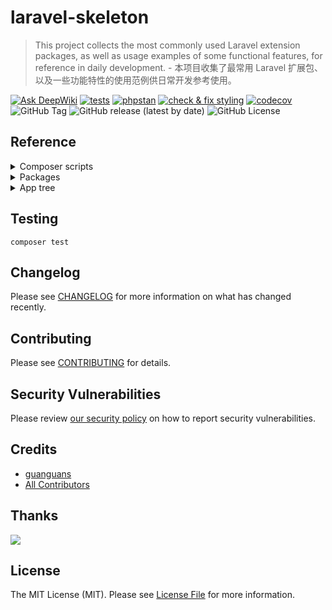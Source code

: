 # laravel-skeleton

> This project collects the most commonly used Laravel extension packages, as well as usage examples of some functional features, for reference in daily development. - 本项目收集了最常用 Laravel 扩展包、以及一些功能特性的使用范例供日常开发参考使用。

[![Ask DeepWiki](https://deepwiki.com/badge.svg)](https://deepwiki.com/guanguans/laravel-skeleton)
[![tests](https://github.com/guanguans/laravel-skeleton/workflows/tests/badge.svg)](https://github.com/guanguans/laravel-skeleton/actions)
[![phpstan](https://github.com/guanguans/laravel-skeleton/actions/workflows/phpstan.yml/badge.svg)](https://github.com/guanguans/laravel-skeleton/actions/workflows/phpstan.yml)
[![check & fix styling](https://github.com/guanguans/laravel-skeleton/actions/workflows/php-cs-fixer.yml/badge.svg)](https://github.com/guanguans/laravel-skeleton/actions)
[![codecov](https://codecov.io/gh/guanguans/laravel-skeleton/branch/main/graph/badge.svg?token=URGFAWS6S4)](https://codecov.io/gh/guanguans/laravel-skeleton)
![GitHub Tag](https://img.shields.io/github/v/tag/guanguans/laravel-skeleton)
![GitHub release (latest by date)](https://img.shields.io/github/v/release/guanguans/laravel-skeleton)
![GitHub License](https://img.shields.io/github/license/guanguans/laravel-skeleton)

## Reference

<details>
<summary>Composer scripts</summary>

```shell
composer ai-commit
composer ai-commit-bito
composer ai-commit-bito-no-verify
composer ai-commit-github-copilot
composer ai-commit-github-copilot-no-verify
composer ai-commit-github-models
composer ai-commit-github-models-no-verify
composer ai-commit-no-verify
composer art
composer art-xdebug
composer artisan
composer artisan-envy-prune
composer artisan-envy-sync
composer artisan-ide-helper
composer artisan-solo
composer artisan-solo-dumps
composer artisan-xdebug
composer benchmark
composer blade-formatter
composer blade-formatter-check-formatted
composer blade-formatter-write
composer cghooks
composer cghooks-ignore
composer checks
composer class-leak
composer class-leak-check
composer composer-bin-all-update
composer composer-check-platform-reqs
composer composer-dependency-analyser
composer composer-diff
composer composer-disable-process-timeout
composer composer-normalize
composer composer-normalize-dry-run
composer composer-updater
composer composer-updater-dry-run
composer composer-updater-laravel10
composer composer-updater-laravel11
composer composer-validate
composer composer-vendor-patches
composer dev
composer env-put-composer-memory-unlimited
composer env-put-php
composer env-put-xdebug-off
composer env-put-xdebug-on
composer envoy
composer envoy-local
composer envoy-ssh-testing
composer envoy-testing
composer facade-lint
composer facade-update
composer install-project
composer jack
composer jack-breakpoint
composer jack-breakpoint-dev
composer jack-open-versions
composer jack-open-versions-dev
composer jack-open-versions-dev-dry-run
composer jack-open-versions-dry-run
composer jack-raise-to-installed
composer jack-raise-to-installed-dry-run
composer json-lint
composer lint
composer md-fix
composer md-lint
composer neon-lint
composer peck
composer peck-init
composer pest
composer pest-bail
composer pest-coverage
composer pest-migrate-configuration
composer pest-parallel
composer pest-profile
composer pest-type-coverage
composer pest-update-snapshots
composer php-cs-fixer
composer phploc
composer phpmd
composer phpmetrics
composer phpmnd
composer phpstan
composer phpstan-baseline
composer phpstan-split-baseline
composer pint
composer pint-bail
composer pint-dirty
composer pint-dirty-bail
composer pint-dirty-test
composer pint-test
composer rector
composer rector-clear-cache
composer rector-clear-cache-dry-run
composer rector-custom-rule
composer rector-detect-node
composer rector-dry-run
composer rector-list-rules
composer rector-only
composer rector-only-dry-run
composer rector-setup-ci
composer release
composer release-1.0.0-BETA1
composer release-1.0.0-BETA1-dry-run
composer release-major
composer release-major-dry-run
composer release-minor
composer release-minor-dry-run
composer release-patch
composer release-patch-dry-run
composer roave-infection-static-analysis-plugin
composer roave-no-leaks
composer sk
composer sk-alice-yaml-fixtures-to-php
composer sk-check-commented-code
composer sk-check-conflicts
composer sk-dump-editorconfig
composer sk-finalize-classes
composer sk-finalize-classes-dry-run
composer sk-find-multi-classes
composer sk-generate-symfony-config-builders
composer sk-multi-package-composer-stats
composer sk-namespace-to-psr-4
composer sk-pretty-json
composer sk-pretty-json-dry-run
composer sk-privatize-constants
composer sk-search-regex
composer sk-split-config-per-package
composer sk-spot-lazy-traits
composer style-fix
composer style-lint
composer style-tools-fix
composer style-tools-lint
composer test
composer test-bail
composer test-coverage
composer test-migrate-configuration
composer test-parallel
composer test-profile
composer test-type-coverage
composer test-update-snapshots
composer text-fix
composer text-lint
composer trap
composer trufflehog
composer user-composer
composer user-php
composer var-dump-server
composer vhs
composer yaml-lint
composer zh-fix
composer zh-lint
```

</details>

<details>
<summary>Packages</summary>

* [24slides/laravel-saml2](https://github.com/24Slides/laravel-saml2) - SAML2 Service Provider integration to your Laravel 5.4+ application, based on OneLogin toolkit
* [aaronfrancis/fast-paginate](https://github.com/aarondfrancis/fast-paginate) - Fast paginate for Laravel
* [aaronfrancis/flaky](https://github.com/aarondfrancis/flaky) - A Laravel package to elegantly handle flaky operations.
* [ackintosh/ganesha](https://github.com/ackintosh/ganesha) - PHP implementation of Circuit Breaker pattern
* [akaunting/laravel-money](https://github.com/akaunting/laravel-money) - Currency formatting and conversion package for Laravel
* [alexandre-daubois/monolog-processor-collection](https://github.com/alexandre-daubois/monolog-processor-collection) - A collection of Monolog processors
* [algolia/scout-extended](https://github.com/algolia/scout-extended) - Scout Extended extends Laravel Scout adding algolia-specific features
* [appstract/laravel-blade-directives](https://github.com/appstract/laravel-blade-directives) - Handy Blade directives
* [appstract/laravel-opcache](https://github.com/appstract/laravel-opcache) - PHP OPcache Artisan commands for Laravel.
* [arifhp86/laravel-clear-expired-cache-file](https://github.com/arifhp86/laravel-clear-expired-cache-file) - Remove laravel expired cache file/folder
* [astrotomic/laravel-translatable](https://github.com/Astrotomic/laravel-translatable) - A Laravel package for multilingual models
* [awobaz/compoships](https://github.com/topclaudy/compoships) - Laravel relationships with support for composite/multiple keys
* [axlon/laravel-postal-code-validation](https://github.com/axlon/laravel-postal-code-validation) - Worldwide postal code validation for Laravel and Lumen
* [azjezz/psl](https://github.com/azjezz/psl) - PHP Standard Library
* [balping/json-raw-encoder](git@gitlab.com:balping/json-raw-encoder.git) - Encode arrays to json with raw JS objects (eg. callbacks) in them
* [beyondcode/laravel-mailbox](https://github.com/beyondcode/laravel-mailbox) - Handle incoming emails in your Laravel application.
* [biiiiiigmonster/hasin](https://github.com/biiiiiigmonster/hasin) - Laravel framework relation has in implement
* [binarytorch/larecipe](https://github.com/saleem-hadad/larecipe) - Generate gorgeous recipes for your Laravel applications using MarkDown
* [blade-ui-kit/blade-icons](https://github.com/blade-ui-kit/blade-icons) - A package to easily make use of icons in your Laravel Blade views.
* [bramus/monolog-colored-line-formatter](https://github.com/bramus/monolog-colored-line-formatter) - Colored Line Formatter for Monolog
* [calebporzio/sushi](https://github.com/calebporzio/sushi) - Eloquent's missing "array" driver.
* [cerbero/command-validator](https://github.com/cerbero90/command-validator) - Laravel package to validate the input of console commands.
* [cerbero/enum](https://github.com/cerbero90/enum) - Zero-dependencies package to supercharge enum functionalities.
* [cesargb/laravel-magiclink](https://github.com/cesargb/laravel-magiclink) - Create secure link for access to private data or login in Laravel without password
* [christophrumpel/artisan-benchmark](https://github.com/christophrumpel/artisan-benchmark) - Benchmark Artisan Commands
* [cknow/laravel-money](https://github.com/cknow/laravel-money) - Laravel Money
* [crell/attributeutils](https://github.com/Crell/AttributeUtils) - A robust, flexible attribute handling framework
* [cviebrock/eloquent-sluggable](https://github.com/cviebrock/eloquent-sluggable) - Easy creation of slugs for your Eloquent models in Laravel
* [cweagans/composer-patches](https://github.com/cweagans/composer-patches) - Provides a way to patch Composer packages.
* [dcblogdev/laravel-sent-emails](https://github.com/dcblogdev/laravel-sent-emails) - Store outgoing emails in Laravel
* [divineomega/password_exposed](https://github.com/DivineOmega/password_exposed/releases) - This PHP package provides a `password_exposed` helper function, that uses the haveibeenpwned.com API to check if a password has been exposed in a data breach.
* [dragon-code/laravel-data-dumper](https://github.com/TheDragonCode/laravel-data-dumper) - Adding data from certain tables when executing the `php artisan schema:dump` console command
* [dragon-code/support](https://github.com/TheDragonCode/support) - Support package is a collection of helpers and tools for any project.
* [dyrynda/laravel-cascade-soft-deletes](https://github.com/michaeldyrynda/laravel-cascade-soft-deletes) - Cascading deletes for Eloquent models that implement soft deletes
* [echolabsdev/prism](https://github.com/prism-php/prism) - A powerful Laravel package for integrating Large Language Models (LLMs) into your applications.
* [elao/enum](https://github.com/Elao/PhpEnums) - Extended PHP enums capabilities and frameworks integrations
* [elastic/ecs-logging](https://github.com/elastic/ecs-logging-php) - Format and enrich your log files in the elastic common schema
* [elasticsearch/elasticsearch](https://github.com/elastic/elasticsearch-php) - PHP Client for Elasticsearch
* [emreyarligan/enum-concern](https://github.com/emreyarligan/enum-concern) - A PHP package for effortless Enumeration handling with Laravel Collections 📦 ✨
* [fig/cache-util](https://github.com/php-fig/cache-util) - Useful utility classes and traits for implementing the PSR cache standard
* [fig/event-dispatcher-util](https://github.com/php-fig/event-dispatcher-util) - Useful utility classes and traits for implementing the PSR events standard
* [fntneves/laravel-transactional-events](https://github.com/fntneves/laravel-transactional-events) - Transaction-aware Event Dispatcher for Laravel
* [genealabs/laravel-caffeine](https://github.com/mikebronner/laravel-caffeine) - Keeping Your Laravel Forms Awake
* [graham-campbell/result-type](https://github.com/GrahamCampbell/Result-Type) - An Implementation Of The Result Type
* [guanguans/laravel-api-response](https://github.com/guanguans/laravel-api-response) - Normalize and standardize Laravel API response data structures. - 规范化和标准化 Laravel API 响应数据结构。
* [guanguans/laravel-exception-notify](https://github.com/guanguans/laravel-exception-notify) - Monitor exception and report to the notification channels(Dump、Log、Mail、AnPush、Bark、Chanify、DingTalk、Discord、Gitter、GoogleChat、IGot、Lark、Mattermost、MicrosoftTeams、NowPush、Ntfy、Push、Pushback、PushBullet、PushDeer、PushMe、Pushover、PushPlus、QQ、RocketChat、ServerChan、ShowdocPush、SimplePush、Slack、Telegram、WeWork、WPush、XiZhi、YiFengChuanHua、Zulip).
* [hamidrezaniazi/pecs](https://github.com/hamidrezaniazi/pecs) - PHP ECS (Elastic Common Schema): Simplify logging with the power of elastic common schema.
* [hisorange/browser-detect](https://github.com/hisorange/browser-detect) - Browser & Mobile detection package for Laravel.
* [hosmelq/laravel-pulse-schedule](https://github.com/hosmelq/laravel-pulse-schedule) - Laravel Pulse card that list all scheduled tasks.
* [huangdijia/laravel-horizon-restart](https://github.com/huangdijia/laravel-horizon-restart) - Horizon Restart for Laravel.
* [inertiajs/inertia-laravel](https://github.com/inertiajs/inertia-laravel) - The Laravel adapter for Inertia.js.
* [jasny/sso](https://github.com/jasny/sso) - Simple Single Sign-On
* [jenssegers/agent](https://github.com/jenssegers/agent) - Desktop/mobile user agent parser with support for Laravel, based on Mobiledetect
* [jpkleemans/attribute-events](https://github.com/jpkleemans/attribute-events) - 🔥 Fire events on attribute changes of your Eloquent model
* [juliomotol/laravel-auth-timeout](https://github.com/juliomotol/laravel-auth-timeout) - Authentication Timeout for Laravel
* [kevinrob/guzzle-cache-middleware](https://github.com/Kevinrob/guzzle-cache-middleware) - A HTTP/1.1 Cache for Guzzle 6. It's a simple Middleware to be added in the HandlerStack. (RFC 7234)
* [kirkbushell/eloquence](https://github.com/kirkbushell/eloquence) - A set of extensions adding additional functionality and consistency to Laravel's awesome Eloquent library.
* [kirschbaum-development/eloquent-power-joins](https://github.com/kirschbaum-development/eloquent-power-joins) - The Laravel magic applied to joins.
* [lab404/laravel-impersonate](https://github.com/404labfr/laravel-impersonate) - Laravel Impersonate is a plugin that allows to you to authenticate as your users.
* [laminas/laminas-diagnostics](https://github.com/laminas/laminas-diagnostics) - A set of components for performing diagnostic tests in PHP applications
* [laracasts/presenter](https://github.com/laracasts/Presenter) - Simple view presenters
* [laragear/cache-query](https://github.com/laragear/cache-query) - Remember your query results using only one method. Yes, only one.
* [laragear/discover](https://github.com/Laragear/Discover) - Discover and filter PHP Classes within a directory
* [laragear/populate](https://github.com/Laragear/Populate) - Populate your database with a supercharged, continuable seeder
* [laragear/preload](https://github.com/Laragear/Preload) - Effortlessly make a Preload script for your Laravel application.
* [laragear/two-factor](https://github.com/Laragear/TwoFactor) - On-premises 2FA Authentication for out-of-the-box.
* [laragear/webauthn](https://github.com/Laragear/WebAuthn) - Authenticate users with Passkeys: fingerprints, patterns and biometric data.
* [laravel-frontend-presets/tall](https://github.com/laravel-frontend-presets/tall) - TALL preset for Laravel.
* [laravel-notification-channels/discord](https://github.com/laravel-notification-channels/discord) - Laravel notification driver for Discord.
* [laravel-notification-channels/telegram](https://github.com/laravel-notification-channels/telegram) - Telegram Notifications Channel for Laravel
* [laravel/framework](https://github.com/laravel/framework) - The Laravel Framework.
* [laravel/helpers](https://github.com/laravel/helpers) - Provides backwards compatibility for helpers in the latest Laravel release.
* [laravel/horizon](https://github.com/laravel/horizon) - Dashboard and code-driven configuration for Laravel queues.
* [laravel/octane](https://github.com/laravel/octane) - Supercharge your Laravel application's performance.
* [laravel/pennant](https://github.com/laravel/pennant) - A simple, lightweight library for managing feature flags.
* [laravel/pulse](https://github.com/laravel/pulse) - Laravel Pulse is a real-time application performance monitoring tool and dashboard for your Laravel application.
* [laravel/reverb](https://github.com/laravel/reverb) - Laravel Reverb provides a real-time WebSocket communication backend for Laravel applications.
* [laravel/sanctum](https://github.com/laravel/sanctum) - Laravel Sanctum provides a featherweight authentication system for SPAs and simple APIs.
* [laravel/scout](https://github.com/laravel/scout) - Laravel Scout provides a driver based solution to searching your Eloquent models.
* [laravel/tinker](https://github.com/laravel/tinker) - Powerful REPL for the Laravel framework.
* [laravel/wayfinder](https://github.com/laravel/wayfinder) - Generate TypeScript representations of your Laravel actions and routes.
* [laravolt/avatar](https://github.com/laravolt/avatar) - Turn name, email, and any other string into initial-based avatar or gravatar.
* [leocavalcante/redact-sensitive](https://github.com/leocavalcante/redact-sensitive) - Monolog processor to protect sensitive information from logging
* [leventcz/laravel-top](https://github.com/leventcz/laravel-top) - Real-time monitoring straight from the command line for Laravel applications.
* [livewire/flux](https://github.com/livewire/flux) - The official UI component library for Livewire.
* [lorisleiva/cron-translator](https://github.com/lorisleiva/cron-translator) - Makes CRON expressions human-readable
* [maantje/pulse-database](https://github.com/maantje/pulse-database) - A Laravel Pulse card for database status
* [mcamara/laravel-localization](https://github.com/mcamara/laravel-localization) - Easy localization for Laravel
* [mpyw/laravel-cached-database-stickiness](https://github.com/mpyw/laravel-cached-database-stickiness) - Guarantee database stickiness over the same user's consecutive requests
* [mtownsend/read-time](https://github.com/mtownsend5512/read-time) - A PHP package to show users how long it takes to read content.
* [naoray/laravel-github-monolog](https://github.com/Naoray/laravel-github-monolog) - Log driver to store logs as github issues
* [nette/utils](https://github.com/nette/utils) - 🛠  Nette Utils: lightweight utilities for string & array manipulation, image handling, safe JSON encoding/decoding, validation, slug or strong password generating etc.
* [nunomaduro/essentials](https://github.com/nunomaduro/essentials) - Just better defaults for your Laravel projects.
* [nunomaduro/laravel-console-task](https://github.com/nunomaduro/laravel-console-task) - Laravel Console Task is a output method for your Laravel/Laravel Zero commands.
* [nunomaduro/laravel-optimize-database](https://github.com/nunomaduro/laravel-optimize-database) - Publishes migrations that make your database production ready.
* [nwidart/laravel-modules](https://github.com/nWidart/laravel-modules) - Laravel Module management
* [olvlvl/composer-attribute-collector](https://github.com/olvlvl/composer-attribute-collector) - A convenient and near zero-cost way to retrieve targets of PHP 8 attributes
* [opcodesio/log-viewer](https://github.com/opcodesio/log-viewer) - Fast and easy-to-use log viewer for your Laravel application
* [orchestra/sidekick](https://github.com/orchestral/sidekick) - Packages Toolkit Utilities and Helpers for Laravel
* [overtrue/laravel-uploader](https://github.com/overtrue/laravel-uploader) - An upload component for Laravel.
* [perryvandermeer/laravel-console-validator](https://github.com/PerryvanderMeer/laravel-console-validator) - Validate arguments for Laravel commands
* [phiki/phiki](https://github.com/phikiphp/phiki) - Syntax highlighting using TextMate grammars in PHP.
* [php-ds/php-ds](https://github.com/php-ds/polyfill) - Specialized data structures as alternatives to the PHP array
* [php-open-source-saver/jwt-auth](https://github.com/PHP-Open-Source-Saver/jwt-auth) - JSON Web Token Authentication for Laravel and Lumen
* [php-static-analysis/attributes](https://github.com/php-static-analysis/attributes) - Attributes used instead of PHPDocs for static analysis tools
* [phpmyadmin/sql-parser](https://github.com/phpmyadmin/sql-parser) - A validating SQL lexer and parser with a focus on MySQL dialect.
* [phpyh/lru-memoizer](https://github.com/phpyh/lru-memoizer) - PHPyh LRU Memoizer
* [pion/laravel-chunk-upload](https://github.com/pionl/laravel-chunk-upload) - Service for chunked upload with several js providers
* [prinsfrank/standards](https://github.com/PrinsFrank/standards) - A collection of standards as PHP Enums: ISO3166, ISO4217, ISO639...
* [proengsoft/laravel-jsvalidation](https://github.com/proengsoft/laravel-jsvalidation) - Validate forms transparently with Javascript reusing your Laravel Validation Rules, Messages, and FormRequest
* [propaganistas/laravel-disposable-email](https://github.com/Propaganistas/Laravel-Disposable-Email) - Disposable email validator
* [propaganistas/laravel-phone](https://github.com/Propaganistas/Laravel-Phone) - Adds phone number functionality to Laravel based on Google's libphonenumber API.
* [rap2hpoutre/laravel-log-viewer](https://github.com/rap2hpoutre/laravel-log-viewer) - A Laravel log reader
* [reinink/remember-query-strings](https://github.com/reinink/remember-query-strings) - Laravel middleware that automatically remembers and restores query strings.
* [rennokki/laravel-eloquent-query-cache](https://github.com/renoki-co/laravel-eloquent-query-cache) - Adding cache on your Laravel Eloquent queries' results is now a breeze.
* [robclancy/presenter](https://github.com/robclancy/presenter) - Decorate your objects using presenters. Primarily to keep presentation logic out of your models.
* [robsontenorio/mary](https://github.com/robsontenorio/mary) - Gorgeous UI components for Livewire powered by daisyUI and Tailwind
* [ryangjchandler/bearer](https://github.com/ryangjchandler/bearer) - Minimalistic token-based authentication for Laravel API endpoints.
* [ryangjchandler/orbit](https://github.com/ryangjchandler/orbit) - A flat-file database driver for Eloquent.
* [salsify/json-streaming-parser](https://github.com/salsify/jsonstreamingparser) - A streaming parser for JSON in PHP.
* [skywarth/chaotic-schedule](https://github.com/skywarth/chaotic-schedule) - Randomize scheduled command execution time and date intervals
* [socialiteproviders/weixin](https://github.com/SocialiteProviders/Weixin) - Weixin OAuth2 Provider for Laravel Socialite
* [socialiteproviders/weixin-web](https://github.com/SocialiteProviders/Weixin-Web) - Weixin-Web OAuth2 Provider for Laravel Socialite
* [spatie/db-dumper](https://github.com/spatie/db-dumper) - Dump databases
* [spatie/fork](https://github.com/spatie/fork) - A lightweight solution for running code concurrently in PHP
* [spatie/guzzle-rate-limiter-middleware](https://github.com/spatie/guzzle-rate-limiter-middleware) - A rate limiter for Guzzle
* [spatie/invade](https://github.com/spatie/invade) - A PHP function to work with private properties and methods
* [spatie/laravel-activitylog](https://github.com/spatie/laravel-activitylog) - A very simple activity logger to monitor the users of your website or application
* [spatie/laravel-backup](https://github.com/spatie/laravel-backup) - A Laravel package to backup your application
* [spatie/laravel-collection-macros](https://github.com/spatie/laravel-collection-macros) - A set of useful Laravel collection macros
* [spatie/laravel-cookie-consent](https://github.com/spatie/laravel-cookie-consent) - Make your Laravel app comply with the crazy EU cookie law
* [spatie/laravel-csp](https://github.com/spatie/laravel-csp) - Add CSP headers to the responses of a Laravel app
* [spatie/laravel-data](https://github.com/spatie/laravel-data) - Create unified resources and data transfer objects
* [spatie/laravel-failed-job-monitor](https://github.com/spatie/laravel-failed-job-monitor) - Get notified when a queued job fails
* [spatie/laravel-health](https://github.com/spatie/laravel-health) - Monitor the health of a Laravel application
* [spatie/laravel-http-logger](https://github.com/spatie/laravel-http-logger) - A Laravel package to log HTTP requests
* [spatie/laravel-json-api-paginate](https://github.com/spatie/laravel-json-api-paginate) - A paginator that plays nice with the JSON API spec
* [spatie/laravel-medialibrary](https://github.com/spatie/laravel-medialibrary) - Associate files with Eloquent models
* [spatie/laravel-missing-page-redirector](https://github.com/spatie/laravel-missing-page-redirector) - Redirect missing pages in your Laravel application
* [spatie/laravel-morph-map-generator](https://github.com/spatie/laravel-morph-map-generator) - Automatically generate morph maps in your Laravel application
* [spatie/laravel-query-builder](https://github.com/spatie/laravel-query-builder) - Easily build Eloquent queries from API requests
* [spatie/laravel-responsecache](https://github.com/spatie/laravel-responsecache) - Speed up a Laravel application by caching the entire response
* [spatie/laravel-route-attributes](https://github.com/spatie/laravel-route-attributes) - Auto register routes using PHP attributes
* [spatie/laravel-route-discovery](https://github.com/spatie/laravel-route-discovery) - Auto register routes using PHP attributes
* [spatie/laravel-schedule-monitor](https://github.com/spatie/laravel-schedule-monitor) - Monitor scheduled tasks in a Laravel app
* [spatie/laravel-schemaless-attributes](https://github.com/spatie/laravel-schemaless-attributes) - Add schemaless attributes to Eloquent models
* [spatie/laravel-settings](https://github.com/spatie/laravel-settings) - Store your application settings
* [spatie/laravel-signal-aware-command](https://github.com/spatie/laravel-signal-aware-command) - Handle signals in artisan commands
* [spatie/laravel-sitemap](https://github.com/spatie/laravel-sitemap) - Create and generate sitemaps with ease
* [spatie/laravel-translatable](https://github.com/spatie/laravel-translatable) - A trait to make an Eloquent model hold translations
* [spatie/laravel-webhook-client](https://github.com/spatie/laravel-webhook-client) - Receive webhooks in Laravel apps
* [spatie/packagist-api](https://github.com/spatie/packagist-api) - Fetch package info from Packagist
* [spiral/attributes](https://github.com/spiral/attributes) - PHP attributes reader
* [sqids/sqids](https://github.com/sqids/sqids-php) - Generate short YouTube-looking IDs from numbers
* [square1/laravel-idempotency](https://github.com/square1-io/laravel-idempotency) - Add idempotency to Laravel-based APIs, preventing duplicate request processing.
* [staudenmeir/belongs-to-through](https://github.com/staudenmeir/belongs-to-through) - Laravel Eloquent BelongsToThrough relationships
* [staudenmeir/eloquent-has-many-deep](https://github.com/staudenmeir/eloquent-has-many-deep) - Laravel Eloquent HasManyThrough relationships with unlimited levels
* [staudenmeir/eloquent-json-relations](https://github.com/staudenmeir/eloquent-json-relations) - Laravel Eloquent relationships with JSON keys
* [staudenmeir/laravel-adjacency-list](https://github.com/staudenmeir/laravel-adjacency-list) - Recursive Laravel Eloquent relationships with CTEs
* [staudenmeir/laravel-cte](https://github.com/staudenmeir/laravel-cte) - Laravel queries with common table expressions
* [staudenmeir/laravel-migration-views](https://github.com/staudenmeir/laravel-migration-views) - Laravel database migrations with SQL views
* [stevebauman/location](https://github.com/stevebauman/location) - Retrieve a user's location by their IP Address
* [stillat/blade-parser](https://github.com/Stillat/blade-parser)
* [swiss-devjoy/laravel-optimize-sqlite](https://github.com/Swiss-Devjoy/laravel-optimize-sqlite) - Optimize your SQLite database for production in Laravel
* [symfony/polyfill-php84](https://github.com/symfony/polyfill-php84) - Symfony polyfill backporting some PHP 8.4+ features to lower PHP versions
* [teamtnt/laravel-scout-tntsearch-driver](https://github.com/teamtnt/laravel-scout-tntsearch-driver) - Driver for Laravel Scout search package based on https://github.com/teamtnt/tntsearch
* [tightenco/parental](https://github.com/tighten/parental) - A simple eloquent trait that allows relationships to be accessed through child models.
* [tightenco/ziggy](https://github.com/tighten/ziggy) - Use your Laravel named routes in JavaScript.
* [timacdonald/has-parameters](https://github.com/timacdonald/has-parameters) - A trait that allows you to pass arguments to Laravel middleware in a more PHP'ish way.
* [torann/geoip](https://github.com/Torann/laravel-geoip) - Support for multiple Geographical Location services.
* [tpetry/laravel-mysql-explain](https://github.com/tpetry/laravel-mysql-explain) - Get Visual MySQL EXPLAIN for Laravel.
* [unicodeveloper/laravel-password](https://github.com/unicodeveloper/laravel-password) - Protect your users from entering dumb and common passwords
* [utopia-php/system](https://github.com/utopia-php/system) - A simple library for obtaining information about the host's system.
* [valorin/pwned-validator](https://github.com/valorin/pwned-validator) - Super simple Laravel Validator for checking password via the Pwned Passwords service of Have I Been Pwned
* [vectorface/whip](https://github.com/Vectorface/whip) - A PHP class for retrieving accurate IP address information for the client.
* [vinkla/hashids](https://github.com/vinkla/laravel-hashids) - A Hashids bridge for Laravel
* [watson/validating](https://github.com/dwightwatson/validating) - Eloquent model validating trait.
* [wendelladriel/laravel-validated-dto](https://github.com/WendellAdriel/laravel-validated-dto) - Data Transfer Objects with validation for Laravel applications
* [wikimedia/composer-merge-plugin](https://github.com/wikimedia/composer-merge-plugin) - Composer plugin to merge multiple composer.json files
* [wireui/wireui](https://github.com/wireui/wireui) - TallStack components
* [yiisoft/injector](https://github.com/yiisoft/injector) - PSR-11 compatible injector. Executes a callable and makes an instances by injecting dependencies from a given DI container.
* [zenstruck/stream](https://github.com/zenstruck/stream) - Object wrapper for PHP resources.
* [amirami/localizator](https://github.com/amiranagram/localizator) - Localizator is a small tool for Laravel that gives you the ability to extract untranslated strings from project files. It works using the artisan command line and the provided localize command.
* [andreaselia/laravel-api-to-postman](https://github.com/andreaselia/laravel-api-to-postman) - Generate a Postman collection automatically from your Laravel API
* [bamarni/composer-bin-plugin](https://github.com/bamarni/composer-bin-plugin) - No conflicts for your bin dependencies
* [barryvdh/laravel-ide-helper](https://github.com/barryvdh/laravel-ide-helper) - Laravel IDE Helper, generates correct PHPDocs for all Facade classes, to improve auto-completion.
* [beyondcode/laravel-query-detector](https://github.com/beyondcode/laravel-query-detector) - Laravel N+1 Query Detector
* [brainmaestro/composer-git-hooks](https://github.com/BrainMaestro/composer-git-hooks) - Easily manage git hooks in your composer config
* [buggregator/trap](https://github.com/buggregator/trap) - A simple and powerful tool for debugging PHP applications.
* [composer/composer](https://github.com/composer/composer) - Composer helps you declare, manage and install dependencies of PHP projects. It ensures you have the right stack everywhere.
* [dedoc/scramble](https://github.com/dedoc/scramble) - Automatic generation of API documentation for Laravel applications.
* [defstudio/pest-plugin-laravel-expectations](https://github.com/defstudio/pest-plugin-laravel-expectations) - A plugin to add laravel tailored expectations to Pest
* [deployer/deployer](https://github.com/deployphp/deployer) - Deployment Tool
* [dragon-code/benchmark](https://github.com/TheDragonCode/benchmark) - Simple comparison of code execution speed between different options
* [dragon-code/migrate-db](https://github.com/TheDragonCode/migrate-db) - Easy data transfer from one database to another
* [dragon-code/pretty-routes](https://github.com/TheDragonCode/pretty-routes) - Pretty Routes for Laravel
* [driftingly/rector-laravel](https://github.com/driftingly/rector-laravel) - Rector upgrades rules for Laravel Framework
* [ergebnis/composer-normalize](https://github.com/ergebnis/composer-normalize) - Provides a composer plugin for normalizing composer.json.
* [ergebnis/license](https://github.com/ergebnis/license) - Provides an abstraction of an open-source license.
* [ergebnis/php-cs-fixer-config](https://github.com/ergebnis/php-cs-fixer-config) - Provides a configuration factory and rule set factories for friendsofphp/php-cs-fixer.
* [ergebnis/rector-rules](https://github.com/ergebnis/rector-rules) - Provides rules for rector/rector.
* [fakerphp/faker](https://github.com/FakerPHP/Faker) - Faker is a PHP library that generates fake data for you.
* [guanguans/ai-commit](https://github.com/guanguans/ai-commit) - Automagically generate conventional git commit message with AI. - 使用 AI 自动生成约定式 git 提交信息。
* [guanguans/laravel-soar](https://github.com/guanguans/laravel-soar) - SQL optimizer and rewriter for laravel. - laravel 的 SQL 优化器和重写器。
* [guanguans/monorepo-builder-worker](https://github.com/guanguans/monorepo-builder-worker) - List of release worker collections for symplify/monorepo-builder.
* [ion-bazan/composer-diff](https://github.com/IonBazan/composer-diff) - Compares composer.lock changes and generates Markdown report so you can use it in PR description.
* [jasonmccreary/laravel-test-assertions](https://github.com/jasonmccreary/laravel-test-assertions) - A set of helpful assertions when testing Laravel applications.
* [josezenem/laravel-make-migration-pivot](https://github.com/josezenem/laravel-make-migration-pivot) - Make Laravel pivot tables using the new Laravel 9 closure migrations.
* [kitloong/laravel-migrations-generator](https://github.com/kitloong/laravel-migrations-generator) - Generates Laravel Migrations from an existing database
* [knuckleswtf/scribe](https://github.com/knuckleswtf/scribe) - Generate API documentation for humans from your Laravel codebase.✍
* [laracraft-tech/laravel-schema-rules](https://github.com/laracraft-tech/laravel-schema-rules) - Automatically generate Laravel validation rules based on your database table schema!
* [larastan/larastan](https://github.com/larastan/larastan) - Larastan - Discover bugs in your code without running it. A phpstan/phpstan extension for Laravel
* [laravel-lang/common](https://github.com/Laravel-Lang/common) - Easily connect the necessary language packs to the application
* [laravel-shift/factory-generator](https://github.com/laravel-shift/factory-generator) - Generate factories from existing models
* [laravel/browser-kit-testing](https://github.com/laravel/browser-kit-testing) - Provides backwards compatibility for BrowserKit testing in the latest Laravel release.
* [laravel/dusk](https://github.com/laravel/dusk) - Laravel Dusk provides simple end-to-end testing and browser automation.
* [laravel/envoy](https://github.com/laravel/envoy) - Elegant SSH tasks for PHP.
* [laravel/facade-documenter](https://github.com/laravel/facade-documenter/tree/main)
* [laravel/pail](https://github.com/laravel/pail) - Easily delve into your Laravel application's log files directly from the command line.
* [laravel/pint](https://github.com/laravel/pint) - An opinionated code formatter for PHP.
* [laravel/roster](https://github.com/laravel/roster) - Detect packages & approaches in use within a Laravel project
* [laravel/sail](https://github.com/laravel/sail) - Docker files for running a basic Laravel application.
* [laravel/telescope](https://github.com/laravel/telescope) - An elegant debug assistant for the Laravel framework.
* [lubusin/laravel-decomposer](https://github.com/lubusIN/laravel-decomposer) - A Laravel package to decompose your installed packages, their dependencies, your app & server environment
* [mockery/mockery](https://github.com/mockery/mockery) - Mockery is a simple yet flexible PHP mock object framework
* [msamgan/laravel-env-keys-checker](https://github.com/msamgan/laravel-env-keys-checker) - check if all the keys are available in all the .env files.
* [muhammadhuzaifa/telescope-guzzle-watcher](https://github.com/huzaifaarain/telescope-guzzle-watcher) - Telescope Guzzle Watcher provide a custom watcher for intercepting http requests made via guzzlehttp/guzzle php library. The package uses the on_stats request option for extracting the request/response data. The watcher intercept and log the request into the Laravel Telescope HTTP Client Watcher.
* [nunomaduro/collision](https://github.com/nunomaduro/collision) - Cli error handling for console/command-line PHP applications.
* [orangehill/iseed](https://github.com/orangehill/iseed) - Generate a new Laravel database seed file based on data from the existing database table.
* [pb30/phpstan-composer-analysis](https://github.com/pb30/phpstan-composer-analysis)
* [peckphp/peck](https://github.com/peckphp/peck) - Peck is a powerful CLI tool designed to identify pure wording or spelling (grammar) mistakes in your codebase.
* [pestphp/pest](https://github.com/pestphp/pest) - The elegant PHP Testing Framework.
* [php-static-analysis/rector-rule](https://github.com/php-static-analysis/rector-rule) - RectorPHP rule to convert PHPDoc annotations for static analysis to PHP attributes
* [phpstan/extension-installer](https://github.com/phpstan/extension-installer) - Composer plugin for automatic installation of PHPStan extensions
* [phpstan/phpstan-deprecation-rules](https://github.com/phpstan/phpstan-deprecation-rules) - PHPStan rules for detecting usage of deprecated classes, methods, properties, constants and traits.
* [phpstan/phpstan-mockery](https://github.com/phpstan/phpstan-mockery) - PHPStan Mockery extension
* [phpstan/phpstan-webmozart-assert](https://github.com/phpstan/phpstan-webmozart-assert) - PHPStan webmozart/assert extension
* [povils/phpmnd](https://github.com/povils/phpmnd) - A tool to detect Magic numbers in codebase
* [rakutentech/laravel-request-docs](https://github.com/rakutentech/laravel-request-docs) - Automatically generate Laravel docs from request rules, controllers and routes
* [rector/jack](https://github.com/rectorphp/jack) - Swiss knife in pocket of every upgrade architect
* [rector/rector](https://github.com/rectorphp/rector) - Instant Upgrade and Automated Refactoring of any PHP code
* [rector/swiss-knife](https://github.com/rectorphp/swiss-knife) - Swiss knife in pocket of every upgrade architect
* [rector/type-perfect](https://github.com/rectorphp/type-perfect) - Next level type declaration checks
* [reliese/laravel](https://github.com/reliese/laravel) - Reliese Components for Laravel Framework code generation.
* [scalar/laravel](https://github.com/scalar/laravel) - Render your OpenAPI-based API reference
* [shipmonk/composer-dependency-analyser](https://github.com/shipmonk-rnd/composer-dependency-analyser) - Fast detection of composer dependency issues (dead dependencies, shadow dependencies, misplaced dependencies)
* [shipmonk/phpstan-baseline-per-identifier](https://github.com/shipmonk-rnd/phpstan-baseline-per-identifier) - Split your PHPStan baseline into multiple files, one per error identifier. Supports both neon baseline and PHP baseline.
* [soloterm/dumps](https://github.com/soloterm/dumps) - A Laravel command to intercept dumps from your Laravel application.
* [soloterm/solo](https://github.com/soloterm/solo) - A Laravel package to run multiple commands at once, to aid in local development.
* [spatie/laravel-error-solutions](https://github.com/spatie/laravel-error-solutions) - Display solutions on the Laravel error page
* [spatie/laravel-horizon-watcher](https://github.com/spatie/laravel-horizon-watcher) - Automatically restart Horizon when local PHP files change
* [spatie/laravel-ignition](https://github.com/spatie/laravel-ignition) - A beautiful error page for Laravel applications.
* [spatie/laravel-login-link](https://github.com/spatie/laravel-login-link) - Quickly login to your local environment
* [spatie/laravel-stubs](https://github.com/spatie/laravel-stubs) - Opinionated Laravel stubs
* [spaze/phpstan-disallowed-calls](https://github.com/spaze/phpstan-disallowed-calls) - PHPStan rules to detect disallowed method & function calls, constant, namespace, attribute & superglobal usages, with powerful rules to re-allow a call or a usage in places where it should be allowed.
* [sti3bas/laravel-scout-array-driver](https://github.com/Sti3bas/laravel-scout-array-driver) - Array driver for Laravel Scout
* [symfony/thanks](https://github.com/symfony/thanks) - Encourages sending ⭐ and 💵 to fellow PHP package maintainers (not limited to Symfony components)!
* [symplify/easy-coding-standard](https://github.com/easy-coding-standard/easy-coding-standard) - Use Coding Standard with 0-knowledge of PHP-CS-Fixer and PHP_CodeSniffer
* [symplify/phpstan-rules](https://github.com/symplify/phpstan-rules) - Set of Symplify rules for PHPStan
* [symplify/vendor-patches](https://github.com/symplify/vendor-patches) - Generate vendor patches for packages with single command
* [thedoctor0/laravel-factory-generator](https://github.com/TheDoctor0/laravel-factory-generator) - Automatically generate Laravel factories for your models.
* [tomasvotruba/class-leak](https://github.com/TomasVotruba/class-leak) - Detect leaking classes
* [tomasvotruba/cognitive-complexity](https://github.com/TomasVotruba/cognitive-complexity) - PHPStan rules to measure cognitive complexity of your classes and methods
* [tomasvotruba/type-coverage](https://github.com/TomasVotruba/type-coverage) - Measure type coverage of your project
* [vcian/laravel-db-auditor](https://github.com/vcian/laravel-db-auditor) - Database DB Auditor provide leverage to audit your MySql,sqlite, PostgreSQL database standards and also provide options to add constraints in table.
* [worksome/envy](https://github.com/worksome/envy) - Automatically keep your .env files in sync.
* [worksome/request-factories](https://github.com/worksome/request-factories) - Test Form Requests in Laravel without all of the boilerplate.
* [yamadashy/phpstan-friendly-formatter](https://github.com/yamadashy/phpstan-friendly-formatter) - Simple error formatter for PHPStan that display code frame

</details>

<details>
<summary>App tree</summary>

```shell
app/
|-- Casts/
|   |-- Base64Cast.php
|   |-- CallbackGetCast.php
|   |-- CallbackSetCast.php
|   |-- CommaSeparatedToArrayCast.php
|   |-- CommaSeparatedToArrayCastUsing.php
|   |-- CommaSeparatedToIntegerArrayCast.php
|   `-- CurrencyCast.php
|-- Console/
|   `-- Commands/
|       |-- CachePruneCommand.php
|       |-- CheckServiceProviderCommand.php
|       |-- ClearAllCommand.php
|       |-- ClearLogsCommand.php
|       |-- Command.php
|       |-- Concerns/
|       |   |-- AskForPassword.php
|       |   |-- Graceful.php
|       |   `-- Rescuer.php
|       |-- FindDumpStatementCommand.php
|       |-- FindStaticMethodsCommand.php
|       |-- GenerateSitemapCommand.php
|       |-- HealthCheckCommand.php
|       |-- IdeHelperChoresCommand.php
|       |-- InflectorCommand.php
|       |-- InitCommand.php
|       |-- MigrateFromMysqlToSqlite.php
|       |-- OpcacheUrlCommand.php
|       |-- OptimizeAllCommand.php
|       |-- PerformDatabaseBackupCommand.php
|       |-- ShowUnsupportedRequiresCommand.php
|       `-- UpdateReadmeCommand.php
|-- Enums/
|   |-- CacheKeyEnum.php
|   `-- ConfigurationKey.php
|-- Exceptions/
|   |-- BadRequestHttpException.php
|   |-- InvalidRepeatRequestException.php
|   `-- VerifyEmailException.php
|-- Http/
|   |-- Controllers/
|   |   |-- Api/
|   |   |   |-- AuthController.php
|   |   |   |-- ChunkUploadController.php
|   |   |   |-- Controller.php
|   |   |   |-- CurdController.php
|   |   |   |-- PingController.php
|   |   |   `-- UploadController.php
|   |   `-- Controller.php
|   |-- Middleware/
|   |   |-- AbortIf.php
|   |   |-- AbortIfProduction.php
|   |   |-- AddContentLength.php
|   |   |-- BasicAuthentication.php
|   |   |-- Cors.php
|   |   |-- DisableFloc.php
|   |   |-- EnsureVerifiedEmailsForSignInUsers.php
|   |   |-- HasValidSignature.php
|   |   |-- HttpsProtocol.php
|   |   |-- IsDeveloper.php
|   |   |-- IsRouteIgnored.php
|   |   |-- Localization.php
|   |   |-- LogHttp.php
|   |   |-- MustBeAdmin.php
|   |   |-- RedirectUppercase.php
|   |   |-- RequiredJson.php
|   |   |-- SetAcceptHeader.php
|   |   |-- SetDefaultLocaleForUrls.php
|   |   |-- SetJsonResponseEncodingOptions.php
|   |   |-- SetLocale.php
|   |   |-- SetTimezone.php
|   |   |-- VerifyFormPaginate.php
|   |   |-- VerifyFormPassword.php
|   |   |-- VerifyJsonContent.php
|   |   |-- VerifySignature.php
|   |   `-- VerifyUserAbility.php
|   |-- Requests/
|   |   |-- Auth/
|   |   |   |-- AuthRequest.php
|   |   |   `-- IndexRequest.php
|   |   `-- FormRequest.php
|   `-- Resources/
|       |-- UserCollection.php
|       `-- UserResource.php
|-- Jobs/
|   |-- Middleware/
|   |   |-- EnsureTokenIsValid.php
|   |   `-- RateLimitedForJob.php
|   `-- SendThirdPartyRequestJob.php
|-- Listeners/
|   |-- AuthSubscriber.php
|   |-- CollectGarbageListener.php
|   |-- ContextSubscriber.php
|   |-- LogMailListener.php
|   |-- MaintenanceModeDisabledNotificationListener.php
|   |-- MaintenanceModeEnabledNotificationListener.php
|   |-- PrepareRequestListener.php
|   |-- RecordRequestIdentifiersListener.php
|   |-- RunCommandInDebugModeListener.php
|   `-- TraceEventListener.php
|-- Mail/
|   `-- UserRegisteredMail.php
|-- Models/
|   |-- BaseModel.php
|   |-- Concerns/
|   |   |-- BelongsToCreator.php
|   |   |-- CacheCleaner.php
|   |   |-- ForceUseIndexable.php
|   |   |-- GetModelByUuid.php
|   |   |-- HasPivot.php
|   |   |-- HasSchemalessAttributes.php
|   |   |-- HasWrappedApiTokens.php
|   |   |-- Nullable.php
|   |   |-- Observable.php
|   |   |-- Pipeable.php
|   |   |-- SerializeDate.php
|   |   |-- Trashed.php
|   |   `-- UuidGenerator.php
|   |-- DatabaseNotification.php
|   |-- Example.php
|   |-- HttpLog.php
|   |-- JWTUser.php
|   |-- Movie.php
|   |-- PersonalAccessToken.php
|   |-- Pivots/
|   |   |-- MorphPivotWithCreatorPivot.php
|   |   `-- PivotWithCreatorPivot.php
|   |-- Province.php
|   `-- User.php
|-- Notifications/
|   |-- SlowQueryLoggedNotification.php
|   `-- WelcomeNotification.php
|-- Observers/
|   `-- UserObserver.php
|-- Policies/
|   |-- Policy.php
|   `-- UserPolicy.php
|-- Providers/
|   |-- AppServiceProvider.php
|   |-- AuthServiceProvider.php
|   |-- AutowiredServiceProvider.php
|   |-- CacheServiceProvider.php
|   |-- ConsoleServiceProvider.php
|   |-- DatabaseServiceProvider.php
|   |-- EventServiceProvider.php
|   |-- HttpServiceProvider.php
|   |-- LogServiceProvider.php
|   |-- PackageServiceProvider.php
|   |-- PaginatorServiceProvider.php
|   |-- QueueServiceProvider.php
|   |-- RouteServiceProvider.php
|   |-- SupportServiceProvider.php
|   |-- UnlessProductionAggregateServiceProvider.php
|   |-- ValidatorServiceProvider.php
|   |-- ViewServiceProvider.php
|   |-- WhenLocalAggregateServiceProvider.php
|   `-- WhenTestingAggregateServiceProvider.php
|-- Rules/
|   |-- AddressIPV4Rule.php
|   |-- AddressIPV6Rule.php
|   |-- AggregateRule.php
|   |-- BankCardRule.php
|   |-- Base64Rule.php
|   |-- BetweenWordsRule.php
|   |-- BitcoinAddressRule.php
|   |-- CallbackRule.php
|   |-- CamelCaseRule.php
|   |-- CapitalCharWithNumberRule.php
|   |-- CarNumberRule.php
|   |-- ChineseNameRule.php
|   |-- Concerns/
|   |   |-- DataAware.php
|   |   `-- ValidatorAware.php
|   |-- CurrentUserPasswordRule.php
|   |-- DefaultRule.php
|   |-- DomainRule.php
|   |-- DuplicateRule.php
|   |-- EmailRule.php
|   |-- EvenNumberRule.php
|   |-- HexColorRule.php
|   |-- HexRule.php
|   |-- HtmlCleanRule.php
|   |-- HtmlTagRule.php
|   |-- IdCardRule.php
|   |-- ImeiRule.php
|   |-- InstanceofRule.php
|   |-- IntegerBooleanRule.php
|   |-- IpRule.php
|   |-- JwtRule.php
|   |-- KebabCaseRule.php
|   |-- LenientPortRule.php
|   |-- LocationCoordinatesRule.php
|   |-- MacAddressRule.php
|   |-- MaxUploadSizeRule.php
|   |-- MimeTypeRule.php
|   |-- NotDisposableEmailRule.php
|   |-- OddNumberRule.php
|   |-- PhoneCisRule.php
|   |-- PhoneRule.php
|   |-- PhoneWorldRule.php
|   |-- PortRule.php
|   |-- PostalCodeRule.php
|   |-- RegexRule.php
|   |-- Rule.php
|   |-- SemverRule.php
|   |-- SlugRule.php
|   |-- SnakeCaseRule.php
|   |-- StrongPassword.php
|   |-- TimezoneRule.php
|   |-- UlidRule.php
|   |-- UrlRule.php
|   |-- UuidRule.php
|   `-- WithoutWhitespaceRule.php
|-- Support/
|   |-- Attributes/
|   |   |-- Autowired.php
|   |   |-- Elasticsearch.php
|   |   |-- Ignore.php
|   |   `-- Mixin.php
|   |-- BitEncoder.php
|   |-- Bootstrap/
|   |   `-- OutOfMemoryBootstrap.php
|   |-- Clients/
|   |   |-- AbstractClient.php
|   |   `-- PushDeer.php
|   |-- Console/
|   |   |-- ProgressBarFactory.php
|   |   `-- SymfonyStyleFactory.php
|   |-- Contracts/
|   |   |-- BitEncoderContract.php
|   |   `-- SignerContract.php
|   |-- Facades/
|   |   |-- Elasticsearch.php
|   |   `-- PushDeer.php
|   |-- Guzzle/
|   |   `-- CircuitBreakerMiddleware.php
|   |-- Managers/
|   |   `-- ElasticsearchManager.php
|   |-- Mixins/
|   |   |-- BlueprintMixin.php
|   |   |-- CarbonMixin.php
|   |   |-- CollectionMixin.php
|   |   |-- CommandMixin.php
|   |   |-- GrammarMixin.php
|   |   |-- MySqlGrammarMixin.php
|   |   |-- PendingRequestMixin.php
|   |   |-- QueryBuilder/
|   |   |   |-- OrderByWithQueryBuilderMixin.php
|   |   |   |-- QueryBuilderMixin.php
|   |   |   |-- WhereEndsWithQueryBuilderMixin.php
|   |   |   |-- WhereFindInSetQueryBuilderMixin.php
|   |   |   |-- WhereFullTextQueryBuilderMixin.php
|   |   |   |-- WhereInsQueryBuilderMixin.php
|   |   |   |-- WhereLikeQueryBuilderMixin.php
|   |   |   `-- WhereStartsWithQueryBuilderMixin.php
|   |   |-- RequestMixin.php
|   |   |-- ResponseFactoryMixin.php
|   |   |-- RouterMixin.php
|   |   |-- SchedulingEventMixin.php
|   |   |-- StrMixin.php
|   |   |-- StringableMixin.php
|   |   |-- UploadedFileMixin.php
|   |   `-- ViteMixin.php
|   |-- Monolog/
|   |   |-- EcsFormatterTapper.php
|   |   |-- Formatter/
|   |   |   `-- EloquentLogHttpModelFormatter.php
|   |   |-- Handler/
|   |   |   `-- EloquentHandler.php
|   |   `-- Processor/
|   |       |-- AppendExtraDataProcessor.php
|   |       `-- EloquentLogHttpModelProcessor.php
|   |-- PHPStan/
|   |   `-- ForbiddenGlobalFunctionsRule.php
|   |-- PhpCsFixer/
|   |   |-- Fixer/
|   |   |   |-- AbstractConfigurableFixer.php
|   |   |   |-- AbstractFixer.php
|   |   |   |-- BladeFixer.php
|   |   |   |-- CommandLineTool/
|   |   |   |   |-- AbstractCommandLineToolFixer.php
|   |   |   |   |-- AutocorrectFixer.php
|   |   |   |   |-- BladeFormatterFixer.php
|   |   |   |   |-- Concerns/
|   |   |   |   |   |-- FinalFileAwarer.php
|   |   |   |   |   |-- PostFinalFileCommand.php
|   |   |   |   |   `-- PreFinalFileCommand.php
|   |   |   |   |-- DockerFmtFixer.php
|   |   |   |   |-- DotenvLinterFixer.php
|   |   |   |   |-- LintMdFixer.php
|   |   |   |   |-- MarkdownLintCli2Fixer.php
|   |   |   |   |-- MarkdownLintFixer.php
|   |   |   |   |-- PintFixer.php
|   |   |   |   |-- ShfmtFixer.php
|   |   |   |   |-- SqlFluffFixer.php
|   |   |   |   |-- TextLintFixer.php
|   |   |   |   |-- XmlLintFixer.php
|   |   |   |   |-- YamlFmtFixer.php
|   |   |   |   `-- ZhLintFixer.php
|   |   |   |-- Concerns/
|   |   |   |   |-- AllowRisky.php
|   |   |   |   |-- AlwaysCandidate.php
|   |   |   |   |-- HighestPriority.php
|   |   |   |   |-- InlineHtmlCandidate.php
|   |   |   |   |-- LowestPriority.php
|   |   |   |   |-- SupportsExtensions.php
|   |   |   |   |-- SupportsExtensionsAndPathArg.php
|   |   |   |   `-- SupportsPathArg.php
|   |   |   |-- InlineHtml/
|   |   |   |   |-- AbstractInlineHtmlFixer.php
|   |   |   |   |-- DoctrineSqlFixer.php
|   |   |   |   |-- JsonFixer.php
|   |   |   |   `-- PhpMyAdminSqlFixer.php
|   |   |   `-- SqlFixer.php
|   |   |-- Fixers.php
|   |   `-- Utils.php
|   |-- PhpUserFilters/
|   |   `-- CallbackFilter.php
|   |-- Rectors/
|   |   |-- ClassHandleMethodRector.php
|   |   `-- RenameToPsrNameRector.php
|   |-- Signers/
|   |   `-- HmacSigner.php
|   |-- Sse/
|   |   |-- CloseServerSentEventException.php
|   |   `-- ServerSentEvent.php
|   |-- StreamWrappers/
|   |   |-- Concerns/
|   |   |   |-- HasContext.php
|   |   |   `-- Nameable.php
|   |   |-- GlobStreamWrapper.php
|   |   |-- StreamWrapper.php
|   |   `-- UserFileStreamWrapper.php
|   |-- Traits/
|   |   |-- Configurable.php
|   |   |-- Copyable.php
|   |   |-- Immutable.php
|   |   |-- Makeable.php
|   |   |-- Sanitizeable.php
|   |   |-- SetStateable.php
|   |   |-- Singletonable.php
|   |   `-- WithPipeArgs.php
|   `-- helpers.php
`-- View/
    |-- Components/
    |   `-- AlertComponent.php
    |-- Composers/
    |   `-- RequestComposer.php
    `-- Creators/
        `-- RequestCreator.php

60 directories, 291 files

```

</details>

## Testing

```shell
composer test
```

## Changelog

Please see [CHANGELOG](CHANGELOG.md) for more information on what has changed recently.

## Contributing

Please see [CONTRIBUTING](.github/CONTRIBUTING.md) for details.

## Security Vulnerabilities

Please review [our security policy](../../security/policy) on how to report security vulnerabilities.

## Credits

* [guanguans](https://github.com/guanguans)
* [All Contributors](../../contributors)

## Thanks

[![](https://resources.jetbrains.com/storage/products/company/brand/logos/jb_beam.svg)](https://www.jetbrains.com/?from=https://github.com/guanguans)

## License

The MIT License (MIT). Please see [License File](LICENSE) for more information.
